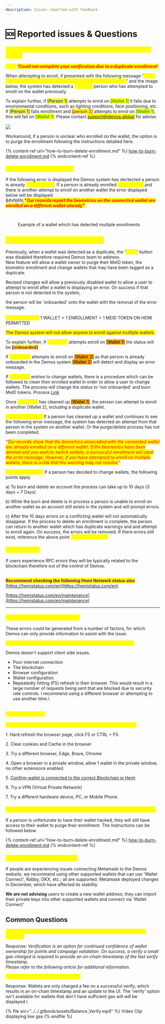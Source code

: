 ```yaml
---
description: Issues reported with feedback
---
```


# 🆘 Reported issues & Questions

### _<mark style="color:yellow;">#1 Enrollment failed due to a multiple persons associated to wallet.</mark>_

_<mark style="color:yellow;">**Error**</mark>**&#x20;**<mark style="color:red;">**'Could not complete your verification due to a duplicate enrollment'**</mark>_

When attempting to enroll, if presented with the following message ‘_<mark style="color:yellow;">Could not complete your verification due to a duplicate enrollment</mark>_’ and the image below, the system has detected a <mark style="color:yellow;">**different**</mark> person who has attempted to enroll on the wallet previously.

&#x20;To explain further, if <mark style="color:blue;">\[Person 1]</mark> attempts to enrol on <mark style="color:green;">\[Wallet 1]</mark> it fails due to environmental conditions, such as lighting conditions, face positioning, etc. If <mark style="color:blue;">\[Person 1]</mark> fails enrollment and <mark style="color:purple;">\[person 2]</mark> attempts to enrol on <mark style="color:green;">\[Wallet 1</mark>], this will fail on <mark style="color:green;">\[Wallet 1]</mark>. Please contact <mark style="color:yellow;">support@demos.global</mark> for advise.\
\
![](<../../.gitbook/assets/image (5) (1).png>)

Workaround, if a person is unclear who enrolled on the wallet, the option is to purge the enrollment following the instructions detailed here.&#x20;

{% content-ref url="how-to-burn-delete-enrollment.md" %}
[how-to-burn-delete-enrollment.md](how-to-burn-delete-enrollment.md)
{% endcontent-ref %}

### <mark style="color:yellow;">#2 Duplicate wallet warning</mark>

If the following error is displayed the Demos system has dectected a person is already <mark style="color:yellow;">'{onboarded}'</mark>. If a person is already enrolled <mark style="color:yellow;">{onboarded}</mark> and there is another attempt to enroll on another wallet the error displayed below will be displayed.\
&#xNAN;_<mark style="color:red;">**"Our records report the biometrics on the connected wallet are enrolled on a different wallet already"**</mark>_

<figure><img src="../../.gitbook/assets/image (12).png" alt=""><figcaption><p><br>Example of a wallet which has detected multiple enrollments</p></figcaption></figure>

## <mark style="color:yellow;">Hemi Mainnet Feature Changes</mark>

Previously, when a wallet was detected as a duplicate, the '<mark style="color:yellow;">enroll</mark>' button was disabled therefore required Demos team to address.\
New feature will allow a wallet owner to purge their MeID token, the biometric enrollment and change wallets that may have been tagged as a duplicate.

Revised changes will allow a previously disabled wallet to allow a user to attempt to enroll after a wallet is displaying an error. On success if that person is not detected in the system,

&#x20;the person will be 'onboarded' onto the wallet with the removal of the error message.\
\
<mark style="color:yellow;">**Important note :**</mark> 1 WALLET > 1 ENROLLMENT > 1 MEID TOKEN ON HEMI PERMITTED

<mark style="color:purple;">The Demos system will not allow anyone to enroll against multiple wallets.</mark>

To explain further, if <mark style="color:yellow;background-color:yellow;">\[Person 1]</mark> attempts enroll on <mark style="background-color:orange;">\[Wallet 1]</mark> the status will be <mark style="color:purple;">**\[onboarded]**</mark>

If <mark style="color:yellow;">**\[Person 1]**</mark> attempts to enroll on <mark style="background-color:orange;">\[Wallet 2]</mark> as that person is already onboarded in the Demos system <mark style="background-color:orange;">\[Wallet 2]</mark> will detect and display an error message.

If <mark style="color:yellow;background-color:yellow;">\[Person 1]</mark> wishes to change wallets, there is a procedure which can be followed to clean their enrolled wallet in order to allow a user to change wallets. The process will change the status to 'not onboarded' and burn MeID tokens. Process [Link](how-to-burn-delete-enrollment.md)

Once <mark style="color:yellow;">\[Person 1]</mark> has cleaned up <mark style="background-color:orange;">\[Wallet 1]</mark>, the person can attempt to enroll in another \[Wallet 2], including a duplicate wallet.

<mark style="color:yellow;">**Important Note 1 :**</mark> If a person has cleaned up a wallet and continues to see the following error message, the system has detected an attempt from that person in the system on another wallet. Or the purge/delete process has not been completed.

"_<mark style="color:red;">Our records show that the biometrics associated with the connected wallet are already enrolled on a different wallet. If the biometrics have been deleted and you wish to switch wallets, a successful enrollment will clear the error message. However, if you have attempted to enroll on multiple wallets, there is a risk that the warning may not resolve</mark>_<mark style="color:red;">.</mark>"

<mark style="color:yellow;">**Important Note 2 :**</mark> If a person has decided to change wallets, the following points apply

a) To burn and delete an account the process can take up to 10 days (3 days + 7 Days)

b) While the burn and delete is in process a person is unable to enroll on another wallet as an account still exists in the system and will prompt errors.

c) After the 10 days errors on a conflicting wallet will not automatically disappear. If the process to delete an enrollment is complete, the person can return to another wallet which has duplicate warnings and and attempt to enroll again. On success, the errors will be removed. If there errors still exist, reference the above point <mark style="color:yellow;">**Important Note 1 :**</mark>&#x20;

### <mark style="color:yellow;">#3 RPC Errors</mark>&#x20;

If users experience RPC errors they will be typically related to the blockchain therefore out of the control of Demos.&#x20;

\
<mark style="color:purple;">**Recommend checking the following Hemi Network status also**</mark>\
[https://hemistatus.com/en](https://hemistatus.com/en)

[https://hemistatus.com/en/maintenance](https://hemistatus.com/en/maintenance)



***

### <mark style="color:yellow;">#4 Request failed—TypeError’</mark>

These errors could be generated from a number of factors, for which Demos can only provide information to assist with the issue.&#x20;

<mark style="color:yellow;">A refresh of the browser page fixes under most circumstances.</mark>

Demos doesn't support client side issues.

* Poor internet connection
* The blockchain
* Browser configuration
* Wallet configuration.
* Repeatedly hitting (F5) refresh in their browser. This would result in a large number of requests being sent that are blocked due to security rate controls. I recommend using a different browser or attempting to use another time.\


<figure><img src="../../.gitbook/assets/image (1) (1) (1).png" alt=""><figcaption></figcaption></figure>

#### <mark style="color:yellow;">Recommendations</mark>

<mark style="color:yellow;">if the above errors are experienced, please attempt the following</mark>

1\.      Hard refresh the browser page, click F5 or CTRL + F5.

2\.      Clear cookies and Cache in the browser

3\.      Try a different browser, Edge, Brave, Chrome

4\.      Open a browser in a private window, allow 1 wallet in the private window, no other extensions enabled.

5\.      [Confirm wallet is connected to the correct Blockchain ie Hemi](how-to-connect-to-hemi-blockchain.md)

6\.      Try a VPN (Virtual Private Network)

7\.      Try a different hardware device, PC, or Mobile Phone.

### <mark style="color:yellow;">#5 My wallet has been hacked and requires to change wallets</mark>

If a person is unfortunate to have their wallet hacked, they will still have access to their wallet to purge their enrollment. The Instructions can be followed below

{% content-ref url="how-to-burn-delete-enrollment.md" %}
[how-to-burn-delete-enrollment.md](how-to-burn-delete-enrollment.md)
{% endcontent-ref %}

### <mark style="color:yellow;">#6 \[Wallet connection Errors]</mark>

&#x20;If people are experiencing issues connecting Metamask to the Demos website, we recommend using other supported wallets that can use 'Wallet Connect', Rabby, OKX, etc.; all are supported. Metamask deployed changes in December, which have affected its stability.

**We are not advising** users to create a new wallet address; they can import their private keys into other supported wallets and connect via ‘Wallet Connect’

## Common Questions

<mark style="color:yellow;">**Q1 : Why do I see a 'verify' option on the UI, I have a MEID token and enrolled.**</mark>

Response: _Verification is an option for continued confidence of wallet ownership for points and campaign validation. On success, a verify a small gas charged is required to provide an on-chain timestamp of the last verify timestamp._\
_Please refer to the following article for additional information._

<mark style="color:yellow;">**Q2 : Do I pay gas for a failed verify ?**</mark>

Response: Wallets are only charged a fee on a successful verify, which results in an on-chain timestamp and an update to the UI. The 'verify' option isn't available for wallets that don't have sufficient gas will will be displayed.\


{% file src="../../.gitbook/assets/Balance_Verify.mp4" %}
Video Clip displaying low gas
{% endfile %}

